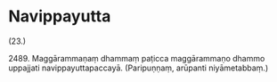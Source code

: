 

# Navippayutta






(23.)

2489\. Maggārammaṇaṃ dhammaṃ paṭicca maggārammaṇo dhammo uppajjati navippayuttapaccayā. (Paripuṇṇaṃ, arūpanti niyāmetabbaṃ.)



